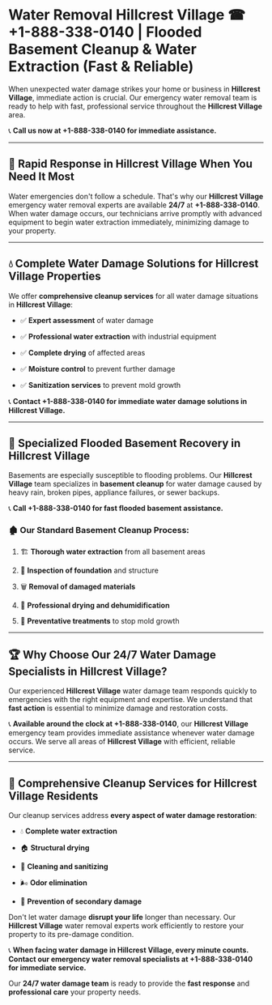 # Water Removal Hillcrest Village ☎ +1-888-338-0140 | Flooded Basement Cleanup & Water Extraction (Fast & Reliable)

When unexpected water damage strikes your home or business in **Hillcrest Village**, immediate action is crucial. Our emergency water removal team is ready to help with fast, professional service throughout the **Hillcrest Village** area. 

📞 **Call us now at +1-888-338-0140 for immediate assistance.**
---
## 🚀 Rapid Response in Hillcrest Village When You Need It Most
Water emergencies don't follow a schedule. That's why our **Hillcrest Village** emergency water removal experts are available **24/7** at **+1-888-338-0140**. When water damage occurs, our technicians arrive promptly with advanced equipment to begin water extraction immediately, minimizing damage to your property.
---
## 💧 Complete Water Damage Solutions for Hillcrest Village Properties
We offer **comprehensive cleanup services** for all water damage situations in **Hillcrest Village**:
- ✅ **Expert assessment** of water damage  
- ✅ **Professional water extraction** with industrial equipment  
- ✅ **Complete drying** of affected areas  
- ✅ **Moisture control** to prevent further damage  
- ✅ **Sanitization services** to prevent mold growth  
📞 **Contact +1-888-338-0140 for immediate water damage solutions in Hillcrest Village.**
---
## 🌊 Specialized Flooded Basement Recovery in Hillcrest Village
Basements are especially susceptible to flooding problems. Our **Hillcrest Village** team specializes in **basement cleanup** for water damage caused by heavy rain, broken pipes, appliance failures, or sewer backups. 
📞 **Call +1-888-338-0140 for fast flooded basement assistance.**
### 🏚️ Our Standard Basement Cleanup Process:
1. 🏗️ **Thorough water extraction** from all basement areas  
2. 🔎 **Inspection of foundation** and structure  
3. 🗑️ **Removal of damaged materials**  
4. 💨 **Professional drying and dehumidification**  
5. 🚫 **Preventative treatments** to stop mold growth  
---
## 🏆 Why Choose Our 24/7 Water Damage Specialists in Hillcrest Village?
Our experienced **Hillcrest Village** water damage team responds quickly to emergencies with the right equipment and expertise. We understand that **fast action** is essential to minimize damage and restoration costs.
📞 **Available around the clock at +1-888-338-0140**, our **Hillcrest Village** emergency team provides immediate assistance whenever water damage occurs. We serve all areas of **Hillcrest Village** with efficient, reliable service.
---
## 🧹 Comprehensive Cleanup Services for Hillcrest Village Residents
Our cleanup services address **every aspect of water damage restoration**:
- 💧 **Complete water extraction**  
- 🏠 **Structural drying**  
- 🧼 **Cleaning and sanitizing**  
- 🌬️ **Odor elimination**  
- 🚫 **Prevention of secondary damage**  
Don't let water damage **disrupt your life** longer than necessary. Our **Hillcrest Village** water removal experts work efficiently to restore your property to its pre-damage condition.
📞 **When facing water damage in Hillcrest Village, every minute counts. Contact our emergency water removal specialists at +1-888-338-0140 for immediate service.**
Our **24/7 water damage team** is ready to provide the **fast response** and **professional care** your property needs.
